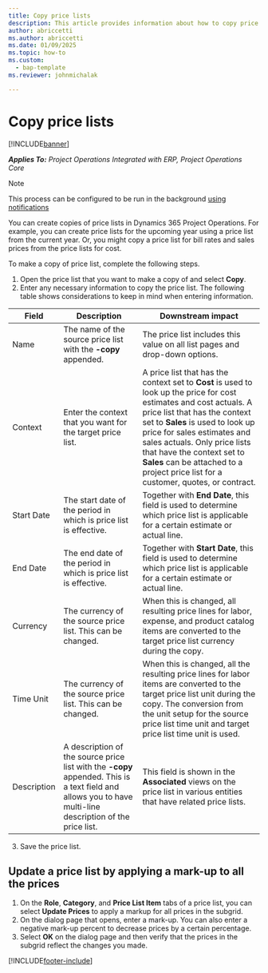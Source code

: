 ```yaml
---
title: Copy price lists
description: This article provides information about how to copy price lists in Project Operations.
author: abriccetti
ms.author: abriccetti
ms.date: 01/09/2025
ms.topic: how-to
ms.custom: 
  - bap-template
ms.reviewer: johnmichalak

---
```


# Copy price lists

[!INCLUDE[banner](../includes/banner.md)]

_**Applies To:** Project Operations Integrated with ERP, Project Operations Core_

> [!NOTE]
> This process can be configured to be run in the background [using notifications](../../proforma-invoicing/long-running-jobs.md)

You can create copies of price lists in Dynamics 365 Project Operations. For example, you can create price lists for the upcoming year using a price list from the current year.  Or, you might copy a price list for bill rates and sales prices from the price lists for cost. 

To make a copy of price list, complete the following steps.

1. Open the price list that you want to make a copy of and select **Copy**.
2. Enter any necessary information to copy the price list. The following table shows considerations to keep in mind when entering information.

| Field | Description | Downstream impact |
| --- | --- | --- |
| Name | The name of the source price list with the **-copy** appended. | The price list includes this value on all list pages and drop-down options. |
| Context | Enter the context that you want for the target price list. | A price list that has the context set to **Cost** is used to look up the price for cost estimates and cost actuals. A price list that has the context set to **Sales** is used to look up price for sales estimates and sales actuals. Only price lists that have the context set to **Sales** can be attached to a project price list for a customer, quotes, or contract. |
| Start Date | The start date of the period in which is price list is effective. | Together with **End Date**, this field is used to determine which price list is applicable for a certain estimate or actual line. |
| End Date | The end date of the period in which is price list is effective. | Together with **Start Date**, this field is used to determine which price list is applicable for a certain estimate or actual line. |
| Currency | The currency of the source price list. This can be changed. | When this is changed, all resulting price lines for labor, expense, and product catalog items are converted to the target price list currency during the copy. |
| Time Unit | The currency of the source price list. This can be changed. | When this is changed, all the resulting price lines for labor items are converted to the target price list unit during the copy. The conversion from the unit setup for the source price list time unit and target price list time unit is used. |
| Description | A description of the source price list with the **-copy** appended. This is a text field and allows you to have multi-line description of the price list. | This field is shown in the **Associated** views on the price list in various entities that have related price lists. |

3. Save the price list. 

## Update a price list by applying a mark-up to all the prices

1. On the **Role**, **Category**, and **Price List Item** tabs of a price list, you can select **Update Prices** to apply a markup for all prices in the subgrid. 
2. On the dialog page that opens, enter a mark-up. You can also enter a negative mark-up percent to decrease prices by a certain percentage. 
3. Select **OK** on the dialog page and then verify that the prices in the subgrid reflect the changes you made.


[!INCLUDE[footer-include](../includes/footer-banner.md)]
